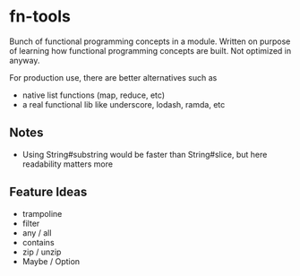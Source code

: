 # fn-tools

Bunch of functional programming concepts in a module. Written on purpose of learning
how functional programming concepts are built. Not optimized in anyway.

For production use, there are better alternatives such as

- native list functions (map, reduce, etc)
- a real functional lib like underscore, lodash, ramda, etc

## Notes

- Using String#substring would be faster than String#slice, but here readability matters more

## Feature Ideas

- trampoline
- filter
- any / all
- contains
- zip / unzip
- Maybe / Option
